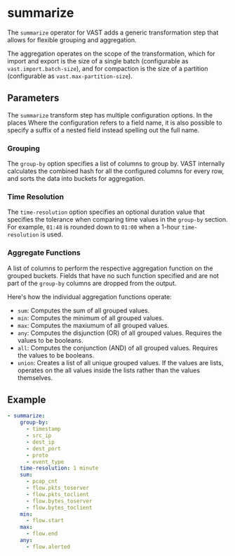 # summarize

The `summarize` operator for VAST adds a generic transformation step that allows
for flexible grouping and aggregation.

The aggregation operates on the scope of the transformation, which for import
and export is the size of a single batch (configurable as
`vast.import.batch-size`), and for compaction is the size of a partition
(configurable as `vast.max-partition-size`).

## Parameters

The `summarize` transform step has multiple configuration options. In the places
Where the configuration refers to a field name, it is also possible to specify a
suffix of a nested field instead spelling out the full name.

### Grouping

The `group-by` option specifies a list of columns to group by. VAST internally
calculates the combined hash for all the configured columns for every row, and
sorts the data into buckets for aggregation.

### Time Resolution

The `time-resolution` option specifies an optional duration value that specifies
the tolerance when comparing time values in the `group-by` section. For example,
`01:48` is rounded down to `01:00` when a 1-hour `time-resolution` is used.

### Aggregate Functions

A list of columns to perform the respective aggregation function on the grouped
buckets. Fields that have no such function specified and are not part of the
`group-by` columns are dropped from the output.

Here's how the individual aggregation functions operate:
- `sum`: Computes the sum of all grouped values.
- `min`: Computes the minimum of all grouped values.
- `max`: Computes the maxiumum of all grouped values.
- `any`: Computes the disjunction (OR) of all grouped values. Requires the
  values to be booleans.
- `all`: Computes the conjunction (AND) of all grouped values. Requires the
  values to be booleans.
- `union`: Creates a list of all unique grouped values. If the values are lists,
  operates on the all values inside the lists rather than the values themselves.

## Example

```yaml
- summarize:
    group-by:
      - timestamp
      - src_ip
      - dest_ip
      - dest_port
      - proto
      - event_type
    time-resolution: 1 minute
    sum:
      - pcap_cnt
      - flow.pkts_toserver
      - flow.pkts_toclient
      - flow.bytes_toserver
      - flow.bytes_toclient
    min:
      - flow.start
    max:
      - flow.end
    any:
      - flow.alerted
```
